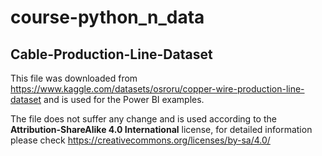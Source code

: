 # course-python_n_data

## Cable-Production-Line-Dataset
This file was downloaded from https://www.kaggle.com/datasets/osroru/copper-wire-production-line-dataset and is used for the Power BI examples.

The file does not suffer any change and is used according to the **Attribution-ShareAlike 4.0 International** license, for detailed information please check https://creativecommons.org/licenses/by-sa/4.0/
